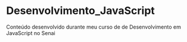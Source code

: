 # Desenvolvimento_JavaScript
 Conteúdo desenvolvido durante meu curso de de Desenvolvimento em JavaScript no Senai
